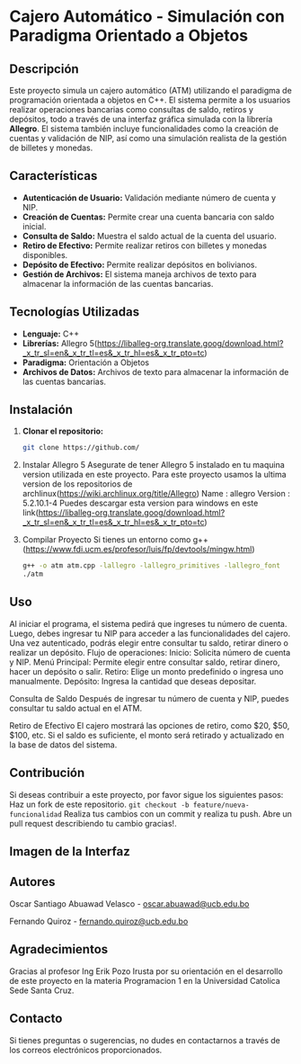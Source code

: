 # Cajero Automático - Simulación con Paradigma Orientado a Objetos

## Descripción
Este proyecto simula un cajero automático (ATM) utilizando el paradigma de programación orientada a objetos en C++. El sistema permite a los usuarios realizar operaciones bancarias como consultas de saldo, retiros y depósitos, todo a través de una interfaz gráfica simulada con la librería **Allegro**. 
El sistema también incluye funcionalidades como la creación de cuentas y validación de NIP, así como una simulación realista de la gestión de billetes y monedas.

## Características
- **Autenticación de Usuario:** Validación mediante número de cuenta y NIP.
- **Creación de Cuentas:** Permite crear una cuenta bancaria con saldo inicial.
- **Consulta de Saldo:** Muestra el saldo actual de la cuenta del usuario.
- **Retiro de Efectivo:** Permite realizar retiros con billetes y monedas disponibles.
- **Depósito de Efectivo:** Permite realizar depósitos en bolivianos.
- **Gestión de Archivos:** El sistema maneja archivos de texto para almacenar la información de las cuentas bancarias.

## Tecnologías Utilizadas
- **Lenguaje:** C++
- **Librerías:** Allegro 5(https://liballeg-org.translate.goog/download.html?_x_tr_sl=en&_x_tr_tl=es&_x_tr_hl=es&_x_tr_pto=tc)
- **Paradigma:** Orientación a Objetos
- **Archivos de Datos:** Archivos de texto para almacenar la información de las cuentas bancarias.

## Instalación

1. **Clonar el repositorio:**
   ```bash
   git clone https://github.com/
   ```
2. Instalar Allegro 5
   Asegurate de tener Allegro 5 instalado en tu maquina version utilizada
   en este proyecto.
   Para este proyecto usamos la ultima version de los repositorios de archlinux(https://wiki.archlinux.org/title/Allegro)
  Name            : allegro
  Version         : 5.2.10.1-4
  Puedes descargar esta version para windows en este link(https://liballeg-org.translate.goog/download.html?_x_tr_sl=en&_x_tr_tl=es&_x_tr_hl=es&_x_tr_pto=tc)

3. Compilar Proyecto
   Si tienes un entorno como g++(https://www.fdi.ucm.es/profesor/luis/fp/devtools/mingw.html)
   ```bash
   g++ -o atm atm.cpp -lallegro -lallegro_primitives -lallegro_font
   ./atm
   ```
## Uso 
Al iniciar el programa, el sistema pedirá que ingreses tu número de cuenta.
Luego, debes ingresar tu NIP para acceder a las funcionalidades del cajero.
Una vez autenticado, podrás elegir entre consultar tu saldo, retirar dinero o realizar un depósito.
Flujo de operaciones:
Inicio: Solicita número de cuenta y NIP.
Menú Principal: Permite elegir entre consultar saldo, retirar dinero, hacer un depósito o salir.
Retiro: Elige un monto predefinido o ingresa uno manualmente.
Depósito: Ingresa la cantidad que deseas depositar.

Consulta de Saldo
Después de ingresar tu número de cuenta y NIP, puedes consultar tu saldo actual en el ATM.

Retiro de Efectivo
El cajero mostrará las opciones de retiro, como $20, $50, $100, etc. Si el saldo es suficiente, el monto será retirado y actualizado en la base de datos del sistema.

## Contribución
Si deseas contribuir a este proyecto, por favor sigue los siguientes pasos:
Haz un fork de este repositorio.
```git checkout -b feature/nueva-funcionalidad```
Realiza tus cambios con un commit y realiza tu push.
Abre un pull request describiendo tu cambio gracias!.

## Imagen de la Interfaz

## Autores
Oscar Santiago Abuawad Velasco - oscar.abuawad@ucb.edu.bo

Fernando Quiroz - fernando.quiroz@ucb.edu.bo


## Agradecimientos
Gracias al profesor Ing Erik Pozo Irusta por su orientación en el desarrollo de este proyecto en la materia Programacion 1 en la Universidad Catolica Sede Santa Cruz.

## Contacto
Si tienes preguntas o sugerencias, no dudes en contactarnos a través de los correos electrónicos proporcionados.
